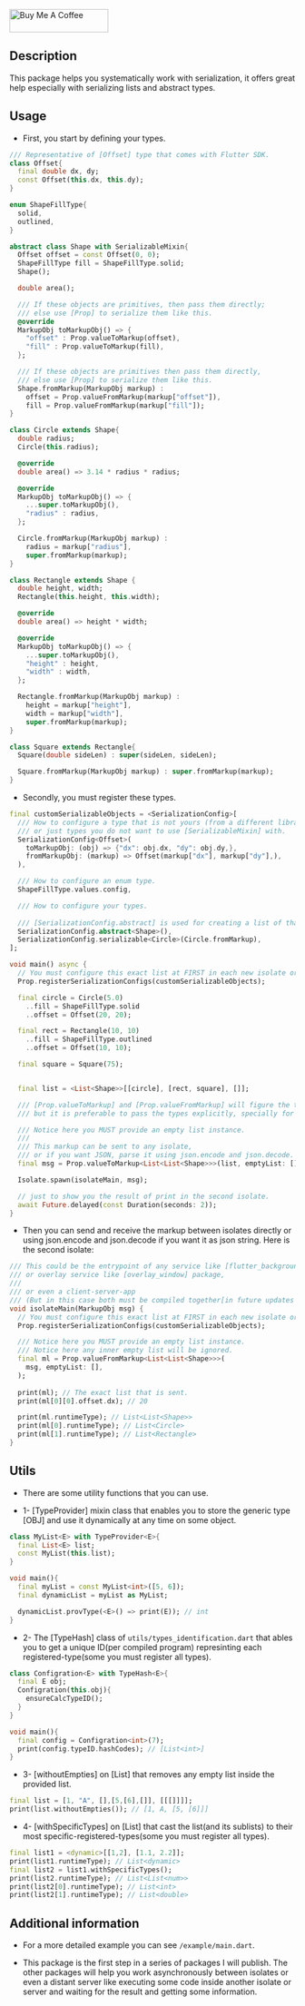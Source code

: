<a href="https://www.buymeacoffee.com/bola" target="_blank"><img src="https://cdn.buymeacoffee.com/buttons/default-orange.png" alt="Buy Me A Coffee" height="41" width="174"></a>

## Description

This package helps you systematically work with serialization, it offers great help especially with serializing lists and abstract types.

## Usage

* First, you start by defining your types.

```dart
/// Representative of [Offset] type that comes with Flutter SDK.
class Offset{
  final double dx, dy;
  const Offset(this.dx, this.dy);
}

enum ShapeFillType{
  solid,
  outlined,
}

abstract class Shape with SerializableMixin{
  Offset offset = const Offset(0, 0);
  ShapeFillType fill = ShapeFillType.solid;
  Shape();

  double area();

  /// If these objects are primitives, then pass them directly; 
  /// else use [Prop] to serialize them like this.
  @override
  MarkupObj toMarkupObj() => {
    "offset" : Prop.valueToMarkup(offset),
    "fill" : Prop.valueToMarkup(fill),
  };

  /// If these objects are primitives then pass them directly,
  /// else use [Prop] to serialize them like this.
  Shape.fromMarkup(MarkupObj markup) :
    offset = Prop.valueFromMarkup(markup["offset"]),
    fill = Prop.valueFromMarkup(markup["fill"]);
}

class Circle extends Shape{
  double radius;
  Circle(this.radius);

  @override
  double area() => 3.14 * radius * radius;

  @override
  MarkupObj toMarkupObj() => {
    ...super.toMarkupObj(),
    "radius" : radius,
  };

  Circle.fromMarkup(MarkupObj markup) : 
    radius = markup["radius"], 
    super.fromMarkup(markup);
}

class Rectangle extends Shape {
  double height, width;
  Rectangle(this.height, this.width);

  @override
  double area() => height * width;

  @override
  MarkupObj toMarkupObj() => {
    ...super.toMarkupObj(),
    "height" : height,
    "width" : width,
  };

  Rectangle.fromMarkup(MarkupObj markup) : 
    height = markup["height"],
    width = markup["width"],  
    super.fromMarkup(markup);
}

class Square extends Rectangle{
  Square(double sideLen) : super(sideLen, sideLen);

  Square.fromMarkup(MarkupObj markup) : super.fromMarkup(markup);
}
```

* Secondly, you must register these types.
 
```dart
final customSerializableObjects = <SerializationConfig>[
  /// How to configure a type that is not yours (from a different library), 
  /// or just types you do not want to use [SerializableMixin] with.
  SerializationConfig<Offset>(
    toMarkupObj: (obj) => {"dx": obj.dx, "dy": obj.dy,},
    fromMarkupObj: (markup) => Offset(markup["dx"], markup["dy"],),
  ),

  /// How to configure an enum type.
  ShapeFillType.values.config,

  /// How to configure your types.
  
  /// [SerializationConfig.abstract] is used for creating a list of that abstract type. 
  SerializationConfig.abstract<Shape>(),
  SerializationConfig.serializable<Circle>(Circle.fromMarkup),
];

void main() async {
  // You must configure this exact list at FIRST in each new isolate or service you use.
  Prop.registerSerializationConfigs(customSerializableObjects);

  final circle = Circle(5.0)
    ..fill = ShapeFillType.solid
    ..offset = Offset(20, 20);

  final rect = Rectangle(10, 10)
    ..fill = ShapeFillType.outlined
    ..offset = Offset(10, 10);

  final square = Square(75);


  final list = <List<Shape>>[[circle], [rect, square], []];

  /// [Prop.valueToMarkup] and [Prop.valueFromMarkup] will figure the type statically,
  /// but it is preferable to pass the types explicitly, specially for [List].

  /// Notice here you MUST provide an empty list instance.
  /// 
  /// This markup can be sent to any isolate, 
  /// or if you want JSON, parse it using json.encode and json.decode.
  final msg = Prop.valueToMarkup<List<List<Shape>>>(list, emptyList: []);

  Isolate.spawn(isolateMain, msg);

  // just to show you the result of print in the second isolate.
  await Future.delayed(const Duration(seconds: 2));
}
```

* Then you can send and receive the markup between isolates directly
or using json.encode and json.decode if you want it as json string.
Here is the second isolate:

```dart
/// This could be the entrypoint of any service like [flutter_background_service] package
/// or overlay service like [overlay_window] package,
/// 
/// or even a client-server-app
/// (But in this case both must be compiled together[in future updates this will become clear]).
void isolateMain(MarkupObj msg) {
  // You must configure this exact list at FIRST in each new isolate or service you use.
  Prop.registerSerializationConfigs(customSerializableObjects);

  /// Notice here you MUST provide an empty list instance.
  /// Notice here any inner empty list will be ignored.
  final ml = Prop.valueFromMarkup<List<List<Shape>>>(
    msg, emptyList: [],
  );
  
  print(ml); // The exact list that is sent.
  print(ml[0][0].offset.dx); // 20

  print(ml.runtimeType); // List<List<Shape>>
  print(ml[0].runtimeType); // List<Circle>
  print(ml[1].runtimeType); // List<Rectangle>
}
```

## Utils

* There are some utility functions that you can use.

* 1- [TypeProvider<OBJ>] mixin class that enables you to store the generic type [OBJ] and use it dynamically at any time on some object.

```dart
class MyList<E> with TypeProvider<E>{
  final List<E> list;
  const MyList(this.list);
}

void main(){
  final myList = const MyList<int>([5, 6]);
  final dynamicList = myList as MyList;

  dynamicList.provType(<E>() => print(E)); // int
}
```

* 2- The [TypeHash<OBJ>] class of `utils/types_identification.dart` that ables you to get a unique ID(per compiled program) represinting each registered-type(some you must register all types).

```dart
class Configration<E> with TypeHash<E>{
  final E obj;
  Configration(this.obj){
    ensureCalcTypeID();
  }
}

void main(){
  final config = Configration<int>(7);
  print(config.typeID.hashCodes); // [List<int>]
}
```

* 3- [withoutEmpties] on [List] that removes any empty list inside the provided list. 

```dart
final list = [1, "A", [],[5,[6],[]], [[[]]]];
print(list.withoutEmpties()); // [1, A, [5, [6]]]
```

* 4- [withSpecificTypes] on [List] that cast the list(and its sublists) to their most specific-registered-types(some you must register all types). 
```dart
final list1 = <dynamic>[[1,2], [1.1, 2.2]];
print(list1.runtimeType); // List<dynamic>
final list2 = list1.withSpecificTypes();
print(list2.runtimeType); // List<List<num>>
print(list2[0].runtimeType); // List<int>
print(list2[1].runtimeType); // List<double>
```


## Additional information

* For a more detailed example you can see `/example/main.dart`.

* This package is the first step in a series of packages I will publish. The other packages will help you work asynchronously between isolates or even a distant server like executing some code inside another isolate or server and waiting for the result and getting some information.
